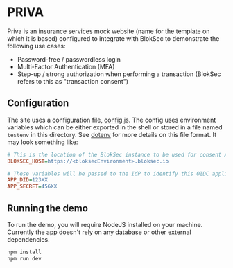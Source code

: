 # PRIVA

Priva is an insurance services mock website (name for the template on which it is based) configured to integrate with BlokSec to demonstrate the following use cases:
* Password-free / passwordless login
* Multi-Factor Authentication (MFA)
* Step-up / strong authorization when performing a transaction (BlokSec refers to this as "transaction consent")

## Configuration

The site uses a configuration file, [config.js](config.js). The config uses environment variables which can be either exported in the shell or stored in a file named `testenv` in this directory. See [dotenv](https://www.npmjs.com/package/dotenv) for more details on this file format. It may look something like:

```ini
# This is the location of the BlokSec instance to be used for consent API calls and will also be used to locate the BlokSec OpenID Connect IdP which will act as an issuer
BLOKSEC_HOST=https://<bloksecEnvironment>.bloksec.io

# These variables will be passed to the IdP to identify this OIDC application
APP_DID=123XX
APP_SECRET=456XX

```

## Running the demo
To run the demo, you will require NodeJS installed on your machine. Currently the app doesn't rely on any database or other external dependencies.
```bash
npm install
npm run dev
```
